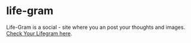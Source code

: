 # life-gram
Life-Gram is a social - site where you an post your thoughts and images.
[Check Your Lifegram here]().

